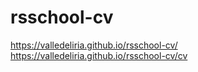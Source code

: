# rsschool-cv
https://valledeliria.github.io/rsschool-cv/
https://valledeliria.github.io/rsschool-cv/cv